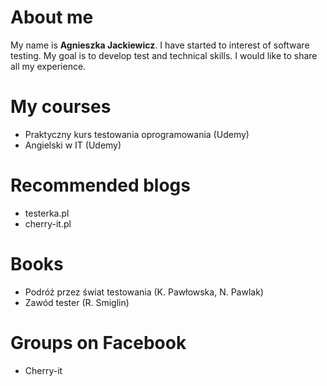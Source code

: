 # About me
My name is **Agnieszka Jackiewicz**. I have started to interest of software testing. My goal is to develop test and technical skills. 
I would like to share all my experience.

# My courses
- Praktyczny kurs testowania oprogramowania (Udemy)
- Angielski w IT (Udemy)

# Recommended blogs
- testerka.pl
- cherry-it.pl

# Books
- Podróż przez świat testowania (K. Pawłowska, N. Pawlak)
- Zawód tester (R. Smiglin)

# Groups on Facebook
- Cherry-it

